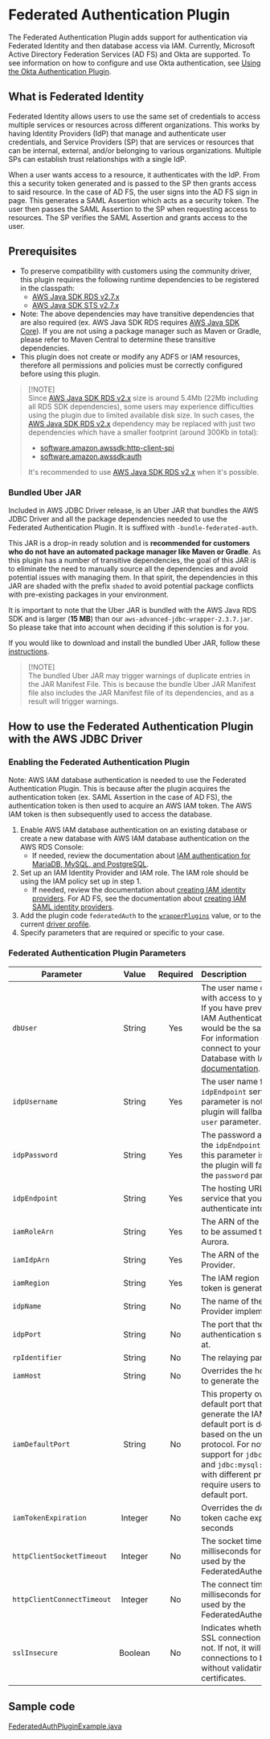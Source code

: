 # Federated Authentication Plugin

The Federated Authentication Plugin adds support for authentication via Federated Identity and then database access via IAM. 
Currently, Microsoft Active Directory Federation Services (AD FS) and Okta are supported. To see information on how to configure and use Okta authentication, see [Using the Okta Authentication Plugin](./UsingTheOktaAuthPlugin.md).

## What is Federated Identity
Federated Identity allows users to use the same set of credentials to access multiple services or resources across different organizations. This works by having Identity Providers (IdP) that manage and authenticate user credentials, and Service Providers (SP) that are services or resources that can be internal, external, and/or belonging to various organizations. Multiple SPs can establish trust relationships with a single IdP.

When a user wants access to a resource, it authenticates with the IdP. From this a security token generated and is passed to the SP then grants access to said resource.
In the case of AD FS, the user signs into the AD FS sign in page. This generates a SAML Assertion which acts as a security token. The user then passes the SAML Assertion to the SP when requesting access to resources. The SP verifies the SAML Assertion and grants access to the user. 

## Prerequisites
- To preserve compatibility with customers using the community driver, this plugin requires the following runtime dependencies to be registered in the classpath:
  - [AWS Java SDK RDS v2.7.x](https://central.sonatype.com/artifact/software.amazon.awssdk/rds)
  - [AWS Java SDK STS v2.7.x](https://central.sonatype.com/artifact/software.amazon.awssdk/sts)
- Note: The above dependencies may have transitive dependencies that are also required (ex. AWS Java SDK RDS requires [AWS Java SDK Core](https://central.sonatype.com/artifact/software.amazon.awssdk/aws-core/)). If you are not using a package manager such as Maven or Gradle, please refer to Maven Central to determine these transitive dependencies.
- This plugin does not create or modify any ADFS or IAM resources, therefore all permissions and policies must be correctly configured before using this plugin.

> [!NOTE]\
> Since [AWS Java SDK RDS v2.x](https://central.sonatype.com/artifact/software.amazon.awssdk/rds) size is around 5.4Mb (22Mb including all RDS SDK dependencies), some users may experience difficulties using the plugin due to limited available disk size.
> In such cases, the [AWS Java SDK RDS v2.x](https://central.sonatype.com/artifact/software.amazon.awssdk/rds) dependency may be replaced with just two dependencies which have a smaller footprint (around 300Kb in total):
> - [software.amazon.awssdk:http-client-spi](https://central.sonatype.com/artifact/software.amazon.awssdk/http-client-spi)
> - [software.amazon.awssdk:auth](https://central.sonatype.com/artifact/software.amazon.awssdk/auth)
>
> It's recommended to use [AWS Java SDK RDS v2.x](https://central.sonatype.com/artifact/software.amazon.awssdk/rds) when it's possible.

### Bundled Uber JAR
Included in AWS JDBC Driver release, is an Uber JAR that bundles the AWS JDBC Driver and all the package dependencies needed to use the Federated Authentication Plugin. 
It is suffixed with `-bundle-federated-auth`.

This JAR is a drop-in ready solution and is **recommended for customers who do not have an automated package manager like Maven or Gradle**. 
As this plugin has a number of transitive dependencies, the goal of this JAR is to eliminate the need to manually source all the dependencies and avoid potential issues with managing them. 
In that spirit, the dependencies in this JAR are shaded with the prefix `shaded` to avoid potential package conflicts with pre-existing packages in your environment.

It is important to note that the Uber JAR is bundled with the AWS Java RDS SDK and is larger (**15 MB**) than our `aws-advanced-jdbc-wrapper-2.3.7.jar`. So please take that into account when deciding if this solution is for you.

If you would like to download and install the bundled Uber JAR, follow these [instructions](../../GettingStarted.md#direct-download-and-installation).

> [!NOTE]\
> The bundled Uber JAR may trigger warnings of duplicate entries in the JAR Manifest File. This is because the bundle Uber JAR Manifest file also includes the JAR Manifest file of its dependencies, and as a result will trigger warnings.  

## How to use the Federated Authentication Plugin with the AWS JDBC Driver 

### Enabling the Federated Authentication Plugin
Note: AWS IAM database authentication is needed to use the Federated Authentication Plugin. This is because after the plugin acquires the authentication token (ex. SAML Assertion in the case of AD FS), the authentication token is then used to acquire an AWS IAM token. The AWS IAM token is then subsequently used to access the database.  

1. Enable AWS IAM database authentication on an existing database or create a new database with AWS IAM database authentication on the AWS RDS Console:
   - If needed, review the documentation about [IAM authentication for MariaDB, MySQL, and PostgreSQL](https://docs.aws.amazon.com/AmazonRDS/latest/UserGuide/UsingWithRDS.IAMDBAuth.html).
2. Set up an IAM Identity Provider and IAM role. The IAM role should be using the IAM policy set up in step 1. 
   - If needed, review the documentation about [creating IAM identity providers](https://docs.aws.amazon.com/IAM/latest/UserGuide/id_roles_providers_create.html). For AD FS, see the documentation about [creating IAM SAML identity providers](https://docs.aws.amazon.com/IAM/latest/UserGuide/id_roles_providers_create_saml.html).
3. Add the plugin code `federatedAuth` to the [`wrapperPlugins`](../UsingTheJdbcDriver.md#connection-plugin-manager-parameters) value, or to the current [driver profile](../UsingTheJdbcDriver.md#connection-plugin-manager-parameters).
4. Specify parameters that are required or specific to your case.

### Federated Authentication Plugin Parameters
| Parameter                  |  Value  | Required | Description                                                                                                                                                                                                                                                                                                                                                        | Default Value            | Example Value                                          |
|----------------------------|:-------:|:--------:|:-------------------------------------------------------------------------------------------------------------------------------------------------------------------------------------------------------------------------------------------------------------------------------------------------------------------------------------------------------------------|--------------------------|--------------------------------------------------------|
| `dbUser`                   | String  |   Yes    | The user name of the IAM user with access to your database. <br>If you have previously used the IAM Authentication Plugin, this would be the same IAM user. <br>For information on how to connect to your Aurora Database with IAM, see this [documentation](https://docs.aws.amazon.com/AmazonRDS/latest/AuroraUserGuide/UsingWithRDS.IAMDBAuth.Connecting.html). | `null`                   | `some_user_name`                                       |
| `idpUsername`              | String  |   Yes    | The user name for the `idpEndpoint` server. If this parameter is not specified, the plugin will fallback to using the `user` parameter.                                                                                                                                                                                                                            | `null`                   | `jimbob@example.com`                                   |
| `idpPassword`              | String  |   Yes    | The password associated with the `idpEndpoint` username. If this parameter is not specified, the plugin will fallback to using the `password` parameter.                                                                                                                                                                                                           | `null`                   | `someRandomPassword`                                   |
| `idpEndpoint`              | String  |   Yes    | The hosting URL for the service that you are using to authenticate into AWS Aurora.                                                                                                                                                                                                                                                                                | `null`                   | `ec2amaz-ab3cdef.example.com`                          |
| `iamRoleArn`               | String  |   Yes    | The ARN of the IAM Role that is to be assumed to access AWS Aurora.                                                                                                                                                                                                                                                                                                | `null`                   | `arn:aws:iam::123456789012:role/adfs_example_iam_role` |
| `iamIdpArn`                | String  |   Yes    | The ARN of the Identity Provider.                                                                                                                                                                                                                                                                                                                                  | `null`                   | `arn:aws:iam::123456789012:saml-provider/adfs_example` |
| `iamRegion`                | String  |   Yes    | The IAM region where the IAM token is generated.                                                                                                                                                                                                                                                                                                                   | `null`                   | `us-east-2`                                            |
| `idpName`                  | String  |    No    | The name of the Identity Provider implementation used.                                                                                                                                                                                                                                                                                                             | `adfs`                   | `adfs`                                                  |
| `idpPort`                  | String  |    No    | The port that the host for the authentication service listens at.                                                                                                                                                                                                                                                                                                  | `443`                    | `1234`                                                 |
| `rpIdentifier`             | String  |    No    | The relaying party identifier.                                                                                                                                                                                                                                                                                                                                     | `urn:amazon:webservices` | `urn:amazon:webservices`                               |
| `iamHost`                  | String  |    No    | Overrides the host that is used to generate the IAM token.                                                                                                                                                                                                                                                                                                         | `null`                   | `database.cluster-hash.us-east-1.rds.amazonaws.com`    |
| `iamDefaultPort`           | String  |    No    | This property overrides the default port that is used to generate the IAM token. The default port is determined based on the underlying driver protocol. For now, there is support for `jdbc:postgresql:` and `jdbc:mysql:`. Target drivers with different protocols will require users to provide a default port.                                                 | `null`                   | `1234`                                                 |
| `iamTokenExpiration`       | Integer |    No    | Overrides the default IAM token cache expiration in seconds                                                                                                                                                                                                                                                                                                        | `870`                    | `123`                                                  |
| `httpClientSocketTimeout`  | Integer |    No    | The socket timeout value in milliseconds for the HttpClient used by the FederatedAuthenticationPlugin.                                                                                                                                                                                                                                                             | `60000`                  | `60000`                                                |
| `httpClientConnectTimeout` | Integer |    No    | The connect timeout value in milliseconds for the HttpClient used by the FederatedAuthenticationPlugin.                                                                                                                                                                                                                                                            | `60000`                  | `60000`                                                |
| `sslInsecure`              | Boolean |    No    | Indicates whether or not the SSL connection is secure or not. If not, it will allow SSL connections to be made without validating the server's certificates.                                                                                                                                                                                                       | `true`                   | `false`                                                |

## Sample code
[FederatedAuthPluginExample.java](../../../examples/AWSDriverExample/src/main/java/software/amazon/FederatedAuthPluginExample.java)
